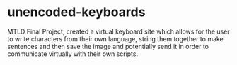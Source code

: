 # unencoded-keyboards
MTLD Final Project, created a virtual keyboard site which allows for the user to write characters from their own language, 
string them together to make sentences and then save the image and potentially send it in order to communicate virtually 
with their own scripts.
